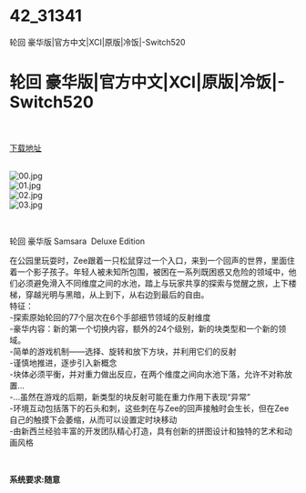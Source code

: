 # 42_31341
轮回 豪华版|官方中文|XCI|原版|冷饭|-Switch520
# 轮回 豪华版|官方中文|XCI|原版|冷饭|-Switch520
 <br/></br>
[下载地址](https://www.switch520.cc/article/31341 "下载地址")
<br/></br>

<p><img title="00.jpg" src="https://www.switch520.cc/muke_img/2022_05_16_d558862f4e107.jpg" alt="00.jpg"><br>
<img title="01.jpg" src="https://www.switch520.cc/muke_img/2022_05_16_e38549ee8214f.jpg" alt="01.jpg"><br>
<img title="02.jpg" src="https://www.switch520.cc/muke_img/2022_05_16_4e2870adc21a6.jpg" alt="02.jpg"><br>
<img title="03.jpg" src="https://www.switch520.cc/muke_img/2022_05_16_4bc690252f996.jpg" alt="03.jpg"></p>
<p>&nbsp;</p>
<p>轮回 豪华版 Samsara&nbsp; Deluxe Edition</p>
<p>在公园里玩耍时，Zee跟着一只松鼠穿过一个入口，来到一个回声的世界，里面住着一个影子孩子。年轻人被未知所包围，被困在一系列既困惑又危险的领域中，他们必须避免滑入不同维度之间的水池，踏上与玩家共享的探索与觉醒之旅，上下楼梯，穿越光明与黑暗，从上到下，从右边到最后的自由。<br>
特征：<br>
-探索原始轮回的77个层次在6个手部细节领域的反射维度<br>
-豪华内容：新的第一个切换内容，额外的24个级别，新的块类型和一个新的领域。<br>
-简单的游戏机制——选择、旋转和放下方块，并利用它们的反射<br>
-谨慎地推进，逐步引入新概念<br>
-块体必须平衡，并对重力做出反应，在两个维度之间向水池下落，允许不对称放置…<br>
-…虽然在游戏的后期，新类型的块反射可能在重力作用下表现“异常”<br>
-环境互动包括落下的石头和刺，这些刺在与Zee的回声接触时会生长，但在Zee自己的触摸下会萎缩，从而可以设置定时块移动<br>
-由新西兰经验丰富的开发团队精心打造，具有创新的拼图设计和独特的艺术和动画风格</p>
<p>&nbsp;</p>
<p><strong>系统要求:随意</strong></p>



